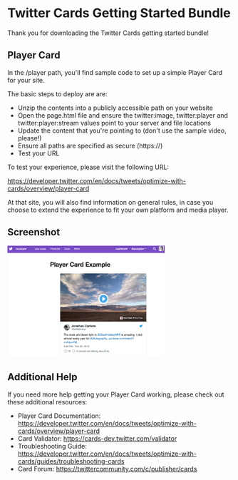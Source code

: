 Twitter Cards Getting Started Bundle
=====

Thank you for downloading the Twitter Cards getting started bundle!

Player Card
-----

In the /player path, you'll find sample code to set up a simple Player Card for your site. 

The basic steps to deploy are are:

- Unzip the contents into a publicly accessible path on your website
- Open the page.html file and ensure the twitter:image, twitter:player and twitter:player:stream values point to your server and file locations
- Update the content that you're pointing to (don't use the sample video, please!)
- Ensure all paths are specified as secure (https://)
- Test your URL 

To test your experience, please visit the following URL:

https://developer.twitter.com/en/docs/tweets/optimize-with-cards/overview/player-card

At that site, you will also find information on general rules, in case you choose to extend the experience to fit your own platform and media player.

Screenshot
-----

<img src="screenshot.png" style="width: 70%;"/>

Additional Help
-----

If you need more help getting your Player Card working, please check out these additional resources:

- Player Card Documentation: https://developer.twitter.com/en/docs/tweets/optimize-with-cards/overview/player-card
- Card Validator: https://cards-dev.twitter.com/validator
- Troubleshooting Guide: https://developer.twitter.com/en/docs/tweets/optimize-with-cards/guides/troubleshooting-cards
- Card Forum: https://twittercommunity.com/c/publisher/cards
